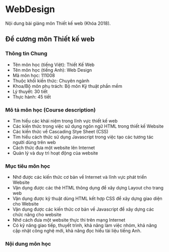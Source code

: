 # WebDesign
Nội dung bài giảng môn Thiết kế web (Khóa 2018).
## Đề cương môn Thiết kế web
### Thông tin Chung
- Tên môn học (tiếng Việt):	Thiết Kế Web
- Tên môn học (tiếng Anh):	Web Design
- Mã môn học:	111008
- Thuộc khối kiến thức:	Chuyên ngành
- Khoa/Bộ môn phụ trách:	Bộ môn Kỹ thuật phần mềm
- Lý thuyết: 	30 tiết
- Thực hành: 	45 tiết 
### Mô tả môn học (Course description)
-	Tìm hiểu các khái niệm trong lĩnh vực thiết kế web
-	Các kiến thức trong việc sử dụng ngôn ngữ HTML trong thiết kế Website
-	Các kiến thức về Cascading Stye Sheet (CSS)
-	Tìm hiểu cách thức sử dụng Javascript trong việc tạo các tương tác người dùng trên web
-	Cách thức đưa một website lên Internet
-	Quản lý và duy trì hoạt động của website
### Mục tiêu môn học
- Nhớ được các kiến thức cơ bản về Internet và lĩnh vực phát triển Website
- Vận dụng được các thẻ HTML thông dụng để xây dựng Layout cho trang web
- Vận dụng được kỹ thuật dùng HTML kết hợp CSS để xây dựng giao diện cho Website
- Vận dụng được các kiến thức cơ bản về Javascript để  xây dựng các chức năng cho website
- Nhớ cách đưa một website thực thi trên mạng Internet
- Có kỹ năng giao tiếp, thuyết trình, khả năng làm việc nhóm, khả năng cập nhật công nghệ mới, khả năng đọc hiểu tài liệu tiếng Anh.
### Nội dung môn học


